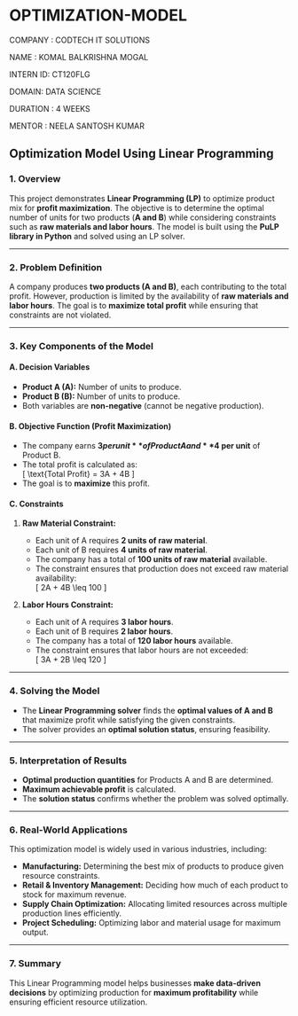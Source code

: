 # OPTIMIZATION-MODEL

COMPANY : CODTECH IT SOLUTIONS

NAME : KOMAL BALKRISHNA MOGAL

INTERN ID: CT120FLG

DOMAIN: DATA SCIENCE

DURATION : 4 WEEKS

MENTOR : NEELA SANTOSH KUMAR

## **Optimization Model Using Linear Programming**  

### **1. Overview**  
This project demonstrates **Linear Programming (LP)** to optimize product mix for **profit maximization**. The objective is to determine the optimal number of units for two products (**A and B**) while considering constraints such as **raw materials and labor hours**. The model is built using the **PuLP library in Python** and solved using an LP solver.

---

### **2. Problem Definition**  
A company produces **two products (A and B)**, each contributing to the total profit. However, production is limited by the availability of **raw materials and labor hours**. The goal is to **maximize total profit** while ensuring that constraints are not violated.

---

### **3. Key Components of the Model**  

#### **A. Decision Variables**  
- **Product A (A):** Number of units to produce.  
- **Product B (B):** Number of units to produce.  
- Both variables are **non-negative** (cannot be negative production).  

#### **B. Objective Function (Profit Maximization)**  
- The company earns **$3 per unit** of Product A and **$4 per unit** of Product B.  
- The total profit is calculated as:  
  \[
  \text{Total Profit} = 3A + 4B
  \]  
- The goal is to **maximize** this profit.  

#### **C. Constraints**  
1. **Raw Material Constraint:**  
   - Each unit of A requires **2 units of raw material**.  
   - Each unit of B requires **4 units of raw material**.  
   - The company has a total of **100 units of raw material** available.  
   - The constraint ensures that production does not exceed raw material availability:  
     \[
     2A + 4B \leq 100
     \]  

2. **Labor Hours Constraint:**  
   - Each unit of A requires **3 labor hours**.  
   - Each unit of B requires **2 labor hours**.  
   - The company has a total of **120 labor hours** available.  
   - The constraint ensures that labor hours are not exceeded:  
     \[
     3A + 2B \leq 120
     \]  

---

### **4. Solving the Model**  
- The **Linear Programming solver** finds the **optimal values of A and B** that maximize profit while satisfying the given constraints.  
- The solver provides an **optimal solution status**, ensuring feasibility.  

---

### **5. Interpretation of Results**  
- **Optimal production quantities** for Products A and B are determined.  
- **Maximum achievable profit** is calculated.  
- The **solution status** confirms whether the problem was solved optimally.  

---

### **6. Real-World Applications**  
This optimization model is widely used in various industries, including:  

- **Manufacturing:** Determining the best mix of products to produce given resource constraints.  
- **Retail & Inventory Management:** Deciding how much of each product to stock for maximum revenue.  
- **Supply Chain Optimization:** Allocating limited resources across multiple production lines efficiently.  
- **Project Scheduling:** Optimizing labor and material usage for maximum output.  

---

### **7. Summary**  
This Linear Programming model helps businesses **make data-driven decisions** by optimizing production for **maximum profitability** while ensuring efficient resource utilization. 
